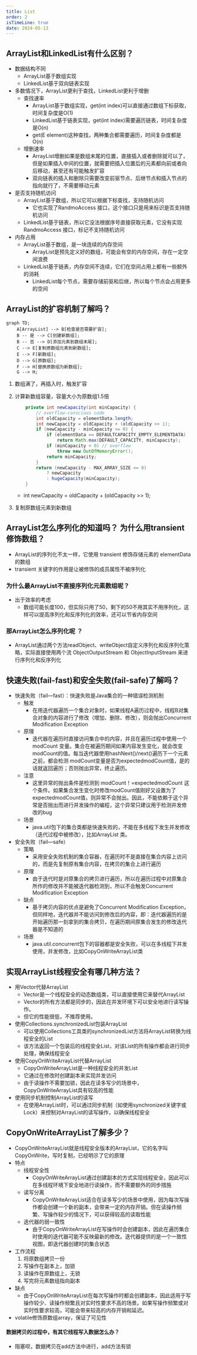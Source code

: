 ```yaml
---
title: List
order: 2
isTimeLine: true
date: 2024-05-13
---
```


## ArrayList和LinkedList有什么区别？

- 数据结构不同  
  - ArrayList基于数组实现
  - LinkedList基于双向链表实现
- 多数情况下，ArrayList更利于查找，LinkedList更利于增删
  - 查找速率
    - ArrayList基于数组实现，get(int index)可以直接通过数组下标获取，时间复杂度是O(1) 
    - LinkedList基于链表实现，get(int index)需要遍历链表，时间复杂度是O(n)  
    - get(E element)这种查找，两种集合都需要遍历，时间复杂度都是O(n)  
  - 增删速率
    - ArrayList增删如果是数组末尾的位置，直接插入或者删除就可以了，但是如果插入中间的位置，就需要把插入位置后的元素都向前或者向后移动，甚至还有可能触发扩容
    - 双向链表的插入和删除只需要改变前驱节点、后继节点和插入节点的指向就行了，不需要移动元素
- 是否支持随机访问  
  - ArrayList基于数组，所以它可以根据下标查找，支持随机访问  
    - 它也实现了RandmoAccess 接口，这个接口只是用来标识是否支持随机访问  
  - LinkedList基于链表，所以它没法根据序号直接获取元素，它没有实现RandmoAccess 接口，标记不支持随机访问  
- 内存占用  
  - ArrayList基于数组，是一块连续的内存空间  
    - ArrayList是预先定义好的数组，可能会有空的内存空间，存在一定空间浪费  
  - LinkedList基于链表，内存空间不连续，它们在空间占用上都有一些额外的消耗  
    - LinkedList每个节点，需要存储前驱和后继，所以每个节点会占用更多的空间  

## ArrayList的扩容机制了解吗？

```mermaid
graph TD;
    A[ArrayList] --> B[检查是否需要扩容];
    B -- 是 --> C[创建新数组];
    B -- 否 --> D[添加元素到数组末尾];
    C --> E[复制原数组元素到新数组];
    E --> F[新数组];
    D --> G[原数组];
    F --> H[替换原数组为新数组];
    G --> H;

```

1. 数组满了，再插入时，触发扩容

2. 计算新数组容量，容量大小为原数组1.5倍

   ```java
       private int newCapacity(int minCapacity) {
           // overflow-conscious code
           int oldCapacity = elementData.length;
           int newCapacity = oldCapacity + (oldCapacity >> 1);
           if (newCapacity - minCapacity <= 0) {
               if (elementData == DEFAULTCAPACITY_EMPTY_ELEMENTDATA)
                   return Math.max(DEFAULT_CAPACITY, minCapacity);
               if (minCapacity < 0) // overflow
                   throw new OutOfMemoryError();
               return minCapacity;
           }
           return (newCapacity - MAX_ARRAY_SIZE <= 0)
               ? newCapacity
               : hugeCapacity(minCapacity);
       }
   ```

   -  int newCapacity = oldCapacity + (oldCapacity >> 1);

3. 复制原数组元素到新数组

## ArrayList怎么序列化的知道吗？ 为什么用transient修饰数组？  

- ArrayList的序列化不太一样，它使用 transient 修饰存储元素的 elementData 的数组
- transient 关键字的作用是让被修饰的成员属性不被序列化

### 为什么最ArrayList不直接序列化元素数组呢？  

- 出于效率的考虑
  - 数组可能长度100，但实际只用了50，剩下的50不用其实不用序列化，这样可以提高序列化和反序列化的效率，还可以节省内存空间

### 那ArrayList怎么序列化呢 ？

- ArrayList通过两个方法readObject、writeObject自定义序列化和反序列化策略，实际直接使用两个流 ObjectOutputStream 和 ObjectInputStream 来进行序列化和反序列化  

## 快速失败(fail-fast)和安全失败(fail-safe)了解吗？  

- 快速失败（fail—fast）：快速失败是Java集合的一种错误检测机制  
  - 触发
    - 在用迭代器遍历一个集合对象时，如果线程A遍历过程中，线程B对集合对象的内容进行了修改（增加、删除、修改），则会抛出Concurrent Modification Exception  
  - 原理
    - 迭代器在遍历时直接访问集合中的内容，并且在遍历过程中使用一个modCount 变量。集合在被遍历期间如果内容发生变化，就会改变 modCount的值。每当迭代器使用hashNext()/next()遍历下一个元素之前，都会检测
      modCount变量是否为expectedmodCount值，是的话就返回遍历；否则抛出异常，终止遍历。  
  - 注意
    - 这里异常的抛出条件是检测到 modCount！=expectedmodCount 这个条件。如果集合发生变化时修改modCount值刚好又设置为了expectedmodCount值，则异常不会抛出。因此，不能依赖于这个异常是否抛出而进行并发操作的编程，这个异常只建议用于检测并发修改的bug  
  - 场景
    - java.util包下的集合类都是快速失败的，不能在多线程下发生并发修改（迭代过程中被修改），比如ArrayList 类。  
- 安全失败（fail—safe）  
  - 策略
    - 采用安全失败机制的集合容器，在遍历时不是直接在集合内容上访问的，而是先复制原有集合内容，在拷贝的集合上进行遍历  
  - 原理  
    - 由于迭代时是对原集合的拷贝进行遍历，所以在遍历过程中对原集合所作的修改并不能被迭代器检测到，所以不会触发Concurrent Modification Exception  
  - 缺点  
    - 基于拷贝内容的优点是避免了Concurrent Modification Exception，但同样地，迭代器并不能访问到修改后的内容，即：迭代器遍历的是开始遍历那一刻拿到的集合拷贝，在遍历期间原集合发生的修改迭代器是不知道的  
  - 场景  
    - java.util.concurrent包下的容器都是安全失败，可以在多线程下并发使用，并发修改，比如CopyOnWriteArrayList类  

## 实现ArrayList线程安全有哪几种方法？  

- 用Vector代替ArrayList  
  - Vector是一个线程安全的动态数组类，可以直接使用它来替代ArrayList
  - Vector的所有方法都是同步的，因此在并发环境下可以安全地进行读写操作。
  - 但它的性能很低，不推荐使用。  
- 使用Collections.synchronizedList包装ArrayList   
  - 可以使用Collections工具类的synchronizedList方法将ArrayList转换为线程安全的List
  - 该方法返回一个包装后的线程安全List，对该List的所有操作都会进行同步处理，确保线程安全  
- 使用CopyOnWriteArrayList代替ArrayList  
  - CopyOnWriteArrayList是一种线程安全的并发List
  - 它通过在修改时创建副本来实现并发访问
  - 由于读操作不需要加锁，因此在读多写少的场景中，CopyOnWriteArrayList具有较高的性能  
- 使用同步机制控制ArrayList的读写 
  - 在使用ArrayList时，可以通过同步机制（如使用synchronized关键字或Lock）来控制对ArrayList的读写操作，以确保线程安全  

## CopyOnWriteArrayList了解多少？  

- CopyOnWriteArrayList就是线程安全版本的ArrayList，它的名字叫 CopyOnWrite，写时复制，已经明示了它的原理
- 特点
  - 线程安全性  
    - CopyOnWriteArrayList通过创建副本的方式实现线程安全，因此可以在多线程环境下安全地进行读操作，而不需要额外的同步措施  
  - 读写分离  
    - CopyOnWriteArrayList适合在读多写少的场景中使用，因为每次写操作都会创建一个新的副本，会带来一定的内存开销。但在读操作频繁、写操作较少的情况下，可以获得较高的读取性能  
  - 迭代器的弱一致性   
    - 由于CopyOnWriteArrayList在写操作时会创建副本，因此在遍历集合时使用的迭代器可能不反映最新的修改。迭代器提供的是一个一致性视图，即迭代器创建时的集合状态  
- 工作流程
  1. 将原数组拷贝一份
  2. 写操作在副本上，加锁
  3. 读操作在原数组上，无锁
  4. 写完将元素数组指向副本
- 缺点
  - 由于CopyOnWriteArrayList在每次写操作时都会创建副本，因此适用于写操作较少、读操作频繁且对实时性要求不高的场景。如果写操作频繁或对实时性要求较高，可能会带来较高的内存开销和延迟。  
- volatile修饰原数组array，保证了可见性

#### 数据拷贝的过程中，有其它线程写入数据怎么办？  

- 阻塞呗，数据拷贝在add方法中进行，add方法有锁
